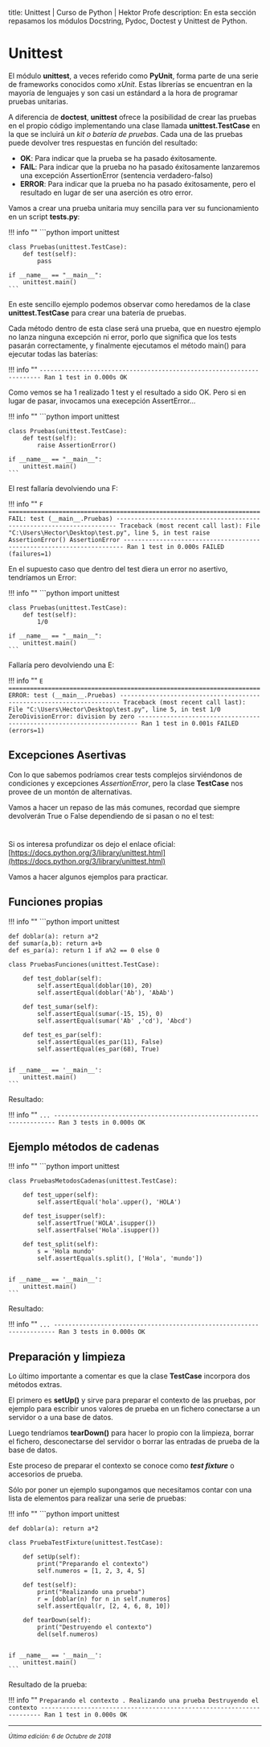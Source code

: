 title: Unittest | Curso de Python | Hektor Profe
description: En esta sección repasamos los módulos Docstring, Pydoc, Doctest y Unittest de Python.

# Unittest

El módulo **unittest**, a veces referido como **PyUnit**, forma parte de una serie de frameworks conocidos como *xUnit*. Estas librerías se encuentran en la mayoría de lenguajes y son casi un estándard a la hora de programar pruebas unitarias.

A diferencia de **doctest**, **unittest** ofrece la posibilidad de crear las pruebas en el propio código implementando una clase llamada **unittest.TestCase** en la que se incluirá un *kit o batería de pruebas*. 
Cada una de las pruebas puede devolver tres respuestas en función del resultado:

* **OK**: Para indicar que la prueba se ha pasado éxitosamente.
* **FAIL**: Para indicar que la prueba no ha pasado éxitosamente lanzaremos una excepción AssertionError (sentencia verdadero-falso)
* **ERROR**: Para indicar que la prueba no ha pasado éxitosamente, pero el resultado en lugar de ser una aserción es otro error.

Vamos a crear una prueba unitaria muy sencilla para ver su funcionamiento en un script **tests.py**:

!!! info "" 
    ```python
    import unittest

    class Pruebas(unittest.TestCase):
        def test(self):
            pass

    if __name__ == "__main__":
        unittest.main()
    ```

En este sencillo ejemplo podemos observar como heredamos de la clase **unittest.TestCase** para crear una batería de pruebas.

Cada método dentro de esta clase será una prueba, que en nuestro ejemplo no lanza ninguna excepción ni error, porlo que significa que los tests pasarán correctamente, y finalmente ejecutamos el método main() para ejecutar todas las baterías:

!!! info "" 
    ```
    ----------------------------------------------------------------------
    Ran 1 test in 0.000s
    OK
    ``` 

Como vemos se ha 1 realizado 1 test y el resultado a sido OK. Pero si en lugar de pasar, invocamos una execepción AssertError...

!!! info "" 
    ```python
    import unittest

    class Pruebas(unittest.TestCase):
        def test(self):
            raise AssertionError()

    if __name__ == "__main__":
        unittest.main()
    ```

El rest fallaría devolviendo una F:

!!! info "" 
    ```
    F
    ======================================================================
    FAIL: test (__main__.Pruebas)
    ----------------------------------------------------------------------
    Traceback (most recent call last):
    File "C:\Users\Hector\Desktop\test.py", line 5, in test
        raise AssertionError()
    AssertionError
    ----------------------------------------------------------------------
    Ran 1 test in 0.000s
    FAILED (failures=1)
    ```

En el supuesto caso que dentro del test diera un error no asertivo, tendríamos un Error:

!!! info "" 
    ```python
    import unittest

    class Pruebas(unittest.TestCase):
        def test(self):
            1/0

    if __name__ == "__main__":
        unittest.main()
    ```

Fallaría pero devolviendo una E:

!!! info "" 
    ```
    E
    ======================================================================
    ERROR: test (__main__.Pruebas)
    ----------------------------------------------------------------------
    Traceback (most recent call last):
    File "C:\Users\Hector\Desktop\test.py", line 5, in test
        1/0
    ZeroDivisionError: division by zero
    ----------------------------------------------------------------------
    Ran 1 test in 0.001s
    FAILED (errors=1)
    ```

## Excepciones Asertivas

Con lo que sabemos podríamos crear tests complejos sirviéndonos de condiciones y excepciones *AssertionError*, pero la clase **TestCase** nos provee de un montón de alternativas. 

Vamos a hacer un repaso de las más comunes, recordad que siempre devolverán True o False dependiendo de si pasan o no el test:

<div style="text-align:center;margin-top:25px"><img class="lazy" data-src="{{cdn}}/images/errores.png"/></div>

Si os interesa profundizar os dejo el enlace oficial: [https://docs.python.org/3/library/unittest.html](https://docs.python.org/3/library/unittest.html)

Vamos a hacer algunos ejemplos para practicar.

## Funciones propias

!!! info "" 
    ```python
    import unittest

    def doblar(a): return a*2
    def sumar(a,b): return a+b  
    def es_par(a): return 1 if a%2 == 0 else 0

    class PruebasFunciones(unittest.TestCase):

        def test_doblar(self):
            self.assertEqual(doblar(10), 20)
            self.assertEqual(doblar('Ab'), 'AbAb')

        def test_sumar(self):
            self.assertEqual(sumar(-15, 15), 0)
            self.assertEqual(sumar('Ab' ,'cd'), 'Abcd')

        def test_es_par(self):
            self.assertEqual(es_par(11), False)
            self.assertEqual(es_par(68), True)


    if __name__ == '__main__':
        unittest.main()
    ```

Resultado: 

!!! info "" 
    ```
    ...
    ----------------------------------------------------------------------
    Ran 3 tests in 0.000s
    OK
    ```

## Ejemplo métodos de cadenas

!!! info "" 
    ```python
    import unittest

    class PruebasMetodosCadenas(unittest.TestCase):

        def test_upper(self):
            self.assertEqual('hola'.upper(), 'HOLA')

        def test_isupper(self):
            self.assertTrue('HOLA'.isupper())
            self.assertFalse('Hola'.isupper())

        def test_split(self):
            s = 'Hola mundo'
            self.assertEqual(s.split(), ['Hola', 'mundo'])


    if __name__ == '__main__':
        unittest.main()
    ```

Resultado: 

!!! info "" 
    ```
    ...
    ----------------------------------------------------------------------
    Ran 3 tests in 0.000s
    OK
    ```

## Preparación y limpieza

Lo último importante a comentar es que la clase **TestCase** incorpora dos métodos extras.

El primero es **setUp()** y sirve para preparar el contexto de las pruebas, por ejemplo para escribir unos valores de prueba en un fichero conectarse a un servidor o a una base de datos.

Luego tendríamos **tearDown()** para hacer lo propio con la limpieza, borrar el fichero, desconectarse del servidor o borrar las entradas de prueba de la base de datos.

Este proceso de preparar el contexto se conoce como ***test fixture*** o accesorios de prueba.

Sólo por poner un ejemplo supongamos que necesitamos contar con una lista de elementos para realizar una serie de pruebas:

!!! info "" 
    ```python
    import unittest

    def doblar(a): return a*2

    class PruebaTestFixture(unittest.TestCase):

        def setUp(self):
            print("Preparando el contexto")
            self.numeros = [1, 2, 3, 4, 5]

        def test(self):
            print("Realizando una prueba")
            r = [doblar(n) for n in self.numeros]
            self.assertEqual(r, [2, 4, 6, 8, 10])

        def tearDown(self):
            print("Destruyendo el contexto")
            del(self.numeros)


    if __name__ == '__main__':
        unittest.main() 
    ```

Resultado de la prueba:

!!! info "" 
    ```
    Preparando el contexto
    .
    Realizando una prueba
    Destruyendo el contexto
    ----------------------------------------------------------------------
    Ran 1 test in 0.000s
    OK
    ```
___
<small class="edited"><i>Última edición: 6 de Octubre de 2018</i></small>